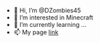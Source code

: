 - 👋 Hi, I’m @DZombies45
- 👀 I’m interested in Minecraft
- 🌱 I’m currently learning ...
- 📫 My page [link](https://dzombies45.github.io/web/)

<!---
DZombies45/DZombies45 is a ✨ special ✨ repository because its `README.md` (this file) appears on your GitHub profile.
You can click the Preview link to take a look at your changes.
--->

